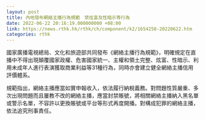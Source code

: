 ```yaml
---
layout: post
title: 內地發布網絡主播行為規範　禁炫富及性暗示等行為
date: 2022-06-22 20:16:19.000000000 +08:00
link: https://news.rthk.hk/rthk/ch/component/k2/1654258-20220622.htm
categories: rthk
---
```


國家廣播電視總局、文化和旅遊部共同發布《網絡主播行為規範》，明確規定在直播中不得出現顛覆國家政權、危害國家統一、主權和領土完整、炫富、性暗示、利用未成年人進行表演獲取商業利益等31種行為，同時亦會建立健全網絡主播信用評價體系。
 
規範指出，網絡主播應當如實申報收入，依法履行納稅義務。對問題性質嚴重、多次出現問題而且屢教不改的網絡主播，應當封禁賬號，將相關網絡主播納入黑名單或警示名單，不容許以更換賬號或平台等形式再度開播。對構成犯罪的網絡主播，依法追究刑事責任。
